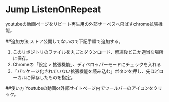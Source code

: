 # Jump ListenOnRepeat
youtubeの動画ページをリピート再生用の外部サーベスへ飛ばすchrome拡張機能。

##追加方法
ストア公開してないので下記手順で追加する。
1. このリポジトリのファイルを丸ごとダウンロード、解凍後どこか適当な場所に保存。
2. Chromeの「設定 > 拡張機能」、ディベロッパーモードにチェックを入れる
3. 「パッケージ化されていない拡張機能を読み込む」ボタンを押し、先ほどローカルに保存したものを指定。

##使い方
Youtubeの動画or外部サイトページ内でツールバーのアイコンをクリック。
